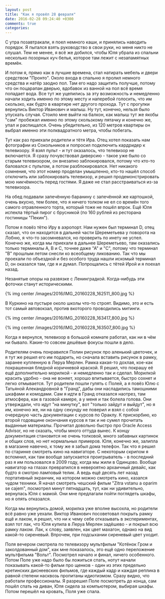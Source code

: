 ```yaml
---
layout: post
title: "Как я провёл 28 февраля"
date: 2016-02-28 09:24:40 +0300
comments: true
categories: 
---
```

С утра позавтракали, я поел немного каши, и принялись наводить порядок. Я пытался взять руководство в свои руки, но меня никто не слушал. Тем не менее, я всё же добился, чтобы Юля убрала из спальни несколько позорных куч белья, которое там лежит с незапамятных времён.

И потом я, прямо как в лучшие времена, стал натирать мебель и двери средством "Пронто". Около входа в спальню я пролил немного средства и натёр заодно пол. Там его надо защитить получше, потому что он поцарапан дверью, вдобавок из ванной на пол всё время попадает вода. Все тут же уцепились за эту возможность и немедленно начали ходить именно по этому месту и наперебой голосить, что им скользко, как будто в квартире нет другого прохода. Тут с прогулки вернулись Виктор Иванович и малыш. Ну тут, конечно, нельзя было упускать случая. Стоило мне выйти на балкон, как малыш тут же якобы "сам" пробежал именно по этому скользкому пятачку и конечно же, упал и распищался. Очень убедительно, из 120 метров квартиры он выбрал именно эти полквадратного метра, чтобы побегать.

Тут как раз приехали родители и тётя Ира. Отец хотел показать нам фотографии из Сокольников и попросил подключить кардридер к телевизору. Я взял пульт - и тут оказалось, что телевизор не включается. Я сразу почувствовал диверсию - такое уже было со старым телевизором, он внезапно заблокировался, потому что кто-то баловался с пультом, а потом разблокировался. Нет никакого сомнения, что этот номер проделан умышленно, кто-то нашёл способ отключить или заблокировать телевизор, и решил продемонстрировать мою никчёмность перед гостями. Я даже не стал расстраиваться из-за телевизора.

На обед подавали запечённую баранину с запечённой же картошкой, очень вкусно, тем более, что я ничего толком не ел со времён того самого отравленного торта, который тоже не пошёл впрок. Ещё Юля испекла тёртый пирог с брусникой (по 160 рублей из ресторана гостиницы "Пекин").

Потом я повёз тётю Иру в аэропорт. Нам нужен был терминал D, отец сказал, что он находится в дальней части Шереметьева у поворота на Лобню, я что-то засомневался, но проверить по инету не успел. Конечно же, когда мы приехали в дальнее Шереметьево, там оказались только терминалы А, В и С, точнее даже "А" и "С", потому что терминал "В" прошлым летом снесли ко всеобщему ликованию. Так что мы проехали по объездной и без особого труда нашли искомый терминал D, он оказался там, где я и думал. Попрощались с тётей Ирой и я поехал назад.

Незанятые опоры на развязке с Ленинградкой. Когда-нибудь эти фоточки станут историческими.

{% img center /images/2016/IMG_20160228_162511_800.jpg %}

В Куркино на пустыре около школы что-то строят. Видимо, это и есть тот самый автовокзал, против вкоторого проводились митинги.

{% img center /images/2016/IMG_20160228_163417_800.jpg %}

{% img center /images/2016/IMG_20160228_163507_800.jpg %}

Когда я вернулся, телевизор в большой комнате работал, как ни в чём ни бывало. Какие-то совсем дешёвые фокусы пошли в дело.

Родителям очень понравился Полин рисунок про аленький цветочек, и я тут же решил его им подарить, но сначала вставить рисунок в рамку, заранее купленную в Леруа Мерлен. Рамка какая-то дохлая, кое-как покрашенная бледной коричневой краской. Я решил, что покрашу её ещё дополнительно морилкой - и немедленно так и сделал. Морилкой красить удобно - она не воняет, хорошо впитывается, быстро сохнет и легко отмывается. Тут родители пошли гулять с Полей, а я повёз Юлю с Татьяной Алекандровной в "Гранд", дабы они насладились тамошними шкафами и комодами. Сам я идти в Гранд отказался наотрез, там атмосфера, как в газовой камере, а у меня и так болела голова. Они утверждали, что идут "на минутку", вот "только зайдут и выйдут", но я им, конечно же, ни на одну секунду не поверил и взял с собой очередную часть документации с курсов по Ораклу. К прискорбию, ко второй годовщине окончания курсов я так и не сумел прочитать выданные материалы. Прочитал довольно быстро про Oracle Access Advisor, но не сказать, чтобы много оттуда вынес. К концу документация становится не очень толковой, много забавных картинок и общих слов, но нет нормальных примеров. Юля, конечно же, залипла в магазине навечно, к тому же я забыл дома телефон. Так что я решил по старинке смотреть кино на навигаторе. С некоторым скрипом я вспомнил, как там вообще запускается проигрыватель - в последний раз я им пользовался в 2009 году, когда мы жили в Одинцово. Вообще навигатор на глазах превратился в невероятно архаичный девайс, как будто я смотрю ламповый телик. А ведь ещё десять лет назад портативный экранчик, на котором можно смотреть кино, казался чудом техники. Я начал смотреть чешский фильм "Zitra vstanu a oparim se cajem", посмотрел минут пятнадцать, тут, как ни удивительно, вернулась Юля с мамой. Они мне предлагали пойти поглядеть шкафы, но я опять отказался.

Когда мы вернулись домой, морилка уже вполне высохла, но родители всё равно уже уехали. Виктор Иванович посоветовал покрыть рамку ещё и лаком, я решил, что ни к чему себе отказывать в экспериментах, взял тот лак, что Юля купила в Леруа Мерлен задёшево - и покрыл всю рамку лаком. Лак, к слову, заявлен, как цвет махагон, однако на вид какой-то сиреневый. Впрочем, при подсыхании сиреневый цвет уходит.  

Поля вечером смотрела по телевизору мультфильм "Котёнок Гром и заколдованный дом", как мне показалось, это ещё одно переложение мультфильма "Вольт". Посмотрел начало и финал, ничего особенного. Потом Поле уже надо было бы ложиться спать, нотут начали показывать какой-то фильм про щенков - один из этих предельно кретинских диснеевских фильмов, где каждый кадр и каждая реплика в равной степени насквозь пропитаны идиотизмом. Сразу видно, что работали профессионалы. Я разрешил Поле посмотреть до конца, сам пошёл спать на диван, Юля сидела за компьютером, выбирая шкафы. Потом перешёл на кровать, Поля уже спала.